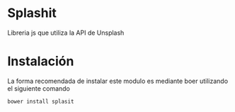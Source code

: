 # Splashit
Libreria js que utiliza la API de Unsplash

# Instalación

La forma recomendada de instalar este modulo es mediante boer utilizando el siguiente comando

    bower install splasit


